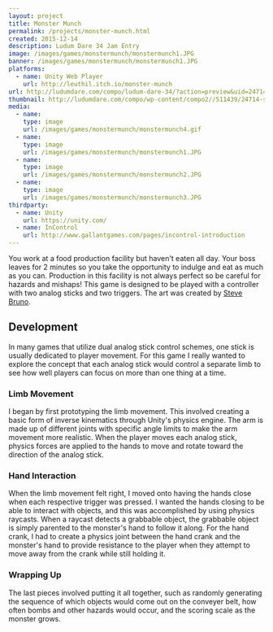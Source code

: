 ```yaml
---
layout: project
title: Monster Munch
permalink: /projects/monster-munch.html
created: 2015-12-14
description: Ludum Dare 34 Jam Entry
image: /images/games/monstermunch/monstermunch1.JPG
banner: /images/games/monstermunch/monstermunch1.JPG
platforms:
  - name: Unity Web Player
    url: http://leuthil.itch.io/monster-munch
url: http://ludumdare.com/compo/ludum-dare-34/?action=preview&uid=24714
thumbnail: http://ludumdare.com/compo/wp-content/compo2//511439/24714-shot0-1450151525.jpg-crop-180-140.jpg
media:
  - name:
    type: image
    url: /images/games/monstermunch/monstermunch4.gif
  - name:
    type: image
    url: /images/games/monstermunch/monstermunch1.JPG
  - name: 
    type: image
    url: /images/games/monstermunch/monstermunch2.JPG
  - name: 
    type: image
    url: /images/games/monstermunch/monstermunch3.JPG
thirdparty:
  - name: Unity
    url: https://unity.com/
  - name: InControl
    url: http://www.gallantgames.com/pages/incontrol-introduction
---
```

You work at a food production facility but haven't eaten all day. Your boss leaves for 2 minutes so you take the opportunity to indulge and eat as much as you can. Production in this facility is not always perfect so be careful for hazards and mishaps! This game is designed to be played with a controller with two analog sticks and two triggers. The art was created by [Steve Bruno](http://stevebruno.ca).

## Development ##

In many games that utilize dual analog stick control schemes, one stick is usually dedicated to player movement. For this game I really wanted to explore the concept that each analog stick would control a separate limb to see how well players can focus on more than one thing at a time.

### Limb Movement ###

I began by first prototyping the limb movement. This involved creating a basic form of inverse kinematics through Unity's physics engine. The arm is made up of different joints with specific angle limits to make the arm movement more realistic. When the player moves each analog stick, physics forces are applied to the hands to move and rotate toward the direction of the analog stick.

### Hand Interaction ###

When the limb movement felt right, I moved onto having the hands close when each respective trigger was pressed. I wanted the hands closing to be able to interact with objects, and this was accomplished by using physics raycasts. When a raycast detects a grabbable object, the grabbable object is simply parented to the monster's hand to follow it along. For the hand crank, I had to create a physics joint between the hand crank and the monster's hand to provide resistance to the player when they attempt to move away from the crank while still holding it.

### Wrapping Up ###

The last pieces involved putting it all together, such as randomly generating the sequence of which objects would come out on the conveyer belt, how often bombs and other hazards would occur, and the scoring scale as the monster grows.